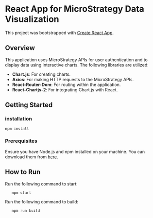 # React App for MicroStrategy Data Visualization

This project was bootstrapped with [Create React App](https://github.com/facebook/create-react-app).

## Overview

This application uses MicroStrategy APIs for user authentication and to display data using interactive charts. The following libraries are utilized:
- **Chart.js**: For creating charts.
- **Axios**: For making HTTP requests to the MicroStrategy APIs.
- **React-Router-Dom**: For routing within the application.
- **React-Chartjs-2**: For integrating Chart.js with React.

## Getting Started

### installation

```
npm install
```

### Prerequisites

Ensure you have Node.js and npm installed on your machine. You can download them from [here](https://nodejs.org/).

## How to Run

Run the following command to start:

```
   npm start
```

Run the following command to build:

```
   npm run build
```
